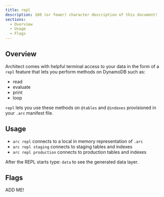 ```yaml
---
title: repl
description: 160 (or fewer) character description of this document!
sections:
  - Overview
  - Usage
  - Flags
---
```


## Overview

Architect  comes with helpful terminal access to your data in the form of a `repl` feature that lets you perform methods on DynamoDB such as:

- read
- evaluate
- print
- loop 

`repl` lets you use these methods on `@tables` and `@indexes` provisioned in your `.arc` manifest file.

## Usage

- `arc repl` connects to a local in memory representation of `.arc`
- `arc repl staging` connects to staging tables and indexes
- `arc repl production` connects to production tables and indexes

After the REPL starts type: `data` to see the generated data layer.

## Flags

ADD ME!

